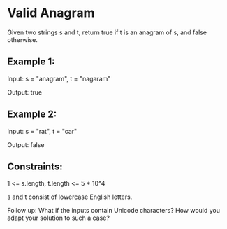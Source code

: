 # Valid Anagram

Given two strings s and t, return true if t is an anagram of s, and false otherwise.

## Example 1:

Input: s = "anagram", t = "nagaram"

Output: true

## Example 2:

Input: s = "rat", t = "car"

Output: false

## Constraints:

1 <= s.length, t.length <= 5 * 10^4

s and t consist of lowercase English letters.

Follow up: What if the inputs contain Unicode characters? How would you adapt your solution to such a case?